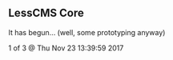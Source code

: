 LessCMS Core
------------

It has begun... (well, some prototyping anyway)

1 of 3 @ Thu Nov 23 13:39:59 2017
